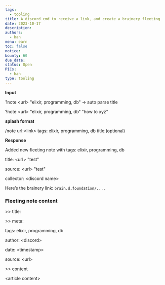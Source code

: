 ```yaml
---
tags:
  - tooling
title: A discord cmd to receive a link, and create a brainery fleeting note
date: 2023-10-17
description:
authors:
  - han
menu: earn
toc: false
notice:
bounty: 60
due_date:
status: Open
PICs:
  - han
type: tooling
---
```


**Input**

?note \<url\> "elixir, programming, db" → auto parse title

?note \<url\> "elixir, programming, db" "how to xyz"

**splash format**

/note url:\<link\> tags: elixir, programming, db title:(optional)

**Response**

Added new fleeting note with tags: elixir, programming, db

title: \<url\> "test"

source: \<url\> "test"

collector: \<discord name\>

Here’s the brainery link: `brain.d.foundation/....`

### **Fleeting note content**

\>\> title:

\>\> meta:

tags: elixir, programming, db

author: \<discord\>

date: \<timestamp\>

source: \<url\>

\>\> content

\<article content\>

